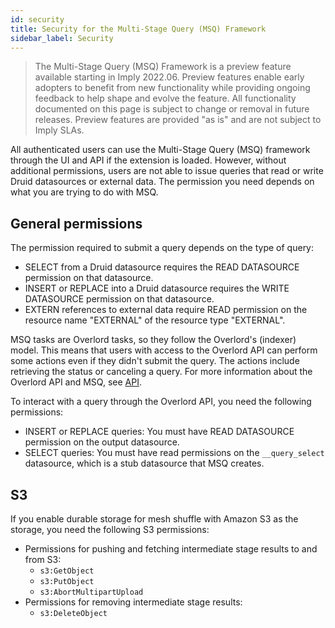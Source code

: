```yaml
---
id: security
title: Security for the Multi-Stage Query (MSQ) Framework
sidebar_label: Security
---
```


> The Multi-Stage Query (MSQ) Framework is a preview feature available starting in Imply 2022.06. Preview features enable early adopters to benefit from new functionality while providing ongoing feedback to help shape and evolve the feature. All functionality documented on this page is subject to change or removal in future releases. Preview features are provided "as is" and are not subject to Imply SLAs.

All authenticated users can use the Multi-Stage Query (MSQ) framework through the UI and API if the extension is loaded. However, without additional permissions, users are not able to issue queries that read or write Druid datasources or external data. The permission you need depends on what you are trying to do with MSQ.

## General permissions

The permission required to submit a query depends on the type of query:

  - SELECT from a Druid datasource requires the READ DATASOURCE permission on that
  datasource.
  - INSERT or REPLACE into a Druid datasource requires the WRITE DATASOURCE permission on that
  datasource.
  - EXTERN references to external data require READ permission on the resource name "EXTERNAL" of the resource type "EXTERNAL".

MSQ tasks are Overlord tasks, so they follow the Overlord's (indexer) model. This means that users with access to the Overlord API can perform some actions even if they didn't submit the query. The actions include retrieving the status or canceling a query. For more information about the Overlord API and MSQ, see [API](./msq-reference.md#context-parameters).

To interact with a query through the Overlord API, you need the following permissions:

- INSERT or REPLACE queries: You must have READ DATASOURCE permission on the output datasource.
- SELECT queries: You must have read permissions on the `__query_select` datasource, which is a stub datasource that MSQ creates.


## S3

If you enable durable storage for mesh shuffle with Amazon S3 as the storage, you need the following S3 permissions:
- Permissions for pushing and fetching intermediate stage results to and from S3:
  - `s3:GetObject`
  - `s3:PutObject`
  - `s3:AbortMultipartUpload`
- Permissions for removing intermediate stage results:
  - `s3:DeleteObject`
